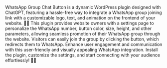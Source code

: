 WhatsApp Group Chat Button is a dynamic WordPress plugin designed with ChatGPT, featuring a hassle-free way to integrate a WhatsApp group joining link with a customizable logo, text, and animation on the frontend of your website. 📱🌐 This plugin provides website owners with a settings page to personalize the WhatsApp number, button color, size, height, and other parameters, allowing seamless promotion of their WhatsApp group through the website. Visitors can easily join the group by clicking the button, which redirects them to WhatsApp. Enhance user engagement and communication with this user-friendly and visually appealing WhatsApp integration. Install the plugin, customize the settings, and start connecting with your audience effortlessly! 🚀✨
